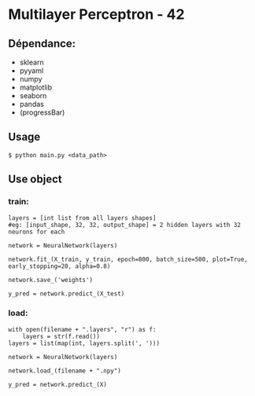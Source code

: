 # Multilayer Perceptron - 42

## Dépendance:
- sklearn
- pyyaml
- numpy
- matplotlib
- seaborn
- pandas
- (progressBar)

## Usage

    $ python main.py <data_path>

## Use object

### train:
    layers = [int list from all layers shapes]
    #eg: [input_shape, 32, 32, output_shape] = 2 hidden layers with 32 neurons for each 

    network = NeuralNetwork(layers)
    
    network.fit_(X_train, y_train, epoch=800, batch_size=500, plot=True, early_stopping=20, alpha=0.8)

    network.save_('weights')

    y_pred = network.predict_(X_test)

 ### load:

    with open(filename + ".layers", "r") as f:
        layers = str(f.read())
    layers = list(map(int, layers.split(', ')))

    network = NeuralNetwork(layers)
    
    network.load_(filename + ".npy")

    y_pred = network.predict_(X)